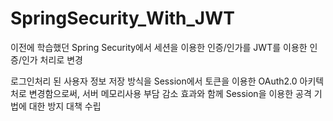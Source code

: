 # SpringSecurity_With_JWT

이전에 학습했던 Spring Security에서 세션을 이용한 인증/인가를 JWT를 이용한 인증/인가 처리로 변경

로그인처리 된 사용자 정보 저장 방식을 Session에서 토큰을 이용한 OAuth2.0 아키텍처로 변경함으로써, 서버 메모리사용 부담 감소 효과와 함께 Session을 이용한 공격 기법에 대한 방지 대책 수립
